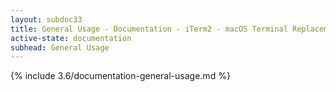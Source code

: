 ```yaml
---
layout: subdoc33
title: General Usage - Documentation - iTerm2 - macOS Terminal Replacement
active-state: documentation
subhead: General Usage
---
```

{% include 3.6/documentation-general-usage.md %}
